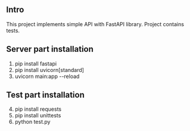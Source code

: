 ## **Intro**

This project implements simple API with FastAPI library.
Project contains tests.

## **Server part installation**
1. pip install fastapi
2. pip install uvicorn[standard]
3. uvicorn main:app --reload

## **Test part installation**
4. pip install requests
5. pip install unittests
6. python test.py